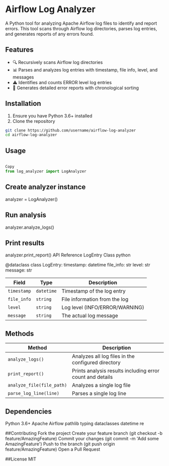 # Airflow Log Analyzer

A Python tool for analyzing Apache Airflow log files to identify and report errors. This tool scans through Airflow log directories, parses log entries, and generates reports of any errors found.

## Features

- 🔍 Recursively scans Airflow log directories
- 📊 Parses and analyzes log entries with timestamp, file info, level, and messages
- ⚠️ Identifies and counts ERROR level log entries
- 📝 Generates detailed error reports with chronological sorting

## Installation

1. Ensure you have Python 3.6+ installed
2. Clone the repository
```bash
git clone https://github.com/username/airflow-log-analyzer
cd airflow-log-analyzer
```

## Usage
```python

Copy
from log_analyzer import LogAnalyzer
```

## Create analyzer instance
analyzer = LogAnalyzer()

## Run analysis
analyzer.analyze_logs()

## Print results
analyzer.print_report()
API Reference
LogEntry Class
python

@dataclass
class LogEntry:
    timestamp: datetime
    file_info: str
    level: str
    message: str
    
| Field | Type | Description |
|-------|------|-------------|
| `timestamp` | `datetime` | Timestamp of the log entry |
| `file_info` | `string` | File information from the log |
| `level` | `string` | Log level (INFO/ERROR/WARNING) |
| `message` | `string` | The actual log message |

## Methods
| Method | Description |
|--------|-------------|
| `analyze_logs()` | Analyzes all log files in the configured directory |
| `print_report()` | Prints analysis results including error count and details |
| `analyze_file(file_path)` | Analyzes a single log file |
| `parse_log_line(line)` | Parses a single log line |

## Dependencies
Python 3.6+
Apache Airflow
pathlib
typing
dataclasses
datetime
re

##Contributing
Fork the project
Create your feature branch (git checkout -b feature/AmazingFeature)
Commit your changes (git commit -m 'Add some AmazingFeature')
Push to the branch (git push origin feature/AmazingFeature)
Open a Pull Request

##License
MIT


